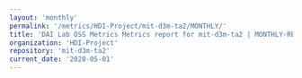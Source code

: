 ```yaml
---
layout: 'monthly'
permalink: '/metrics/HDI-Project/mit-d3m-ta2/MONTHLY/'
title: 'DAI Lab OSS Metrics Metrics report for mit-d3m-ta2 | MONTHLY-REPORT-2020-05-01'
organization: 'HDI-Project'
repository: 'mit-d3m-ta2'
current_date: '2020-05-01'
---
```

